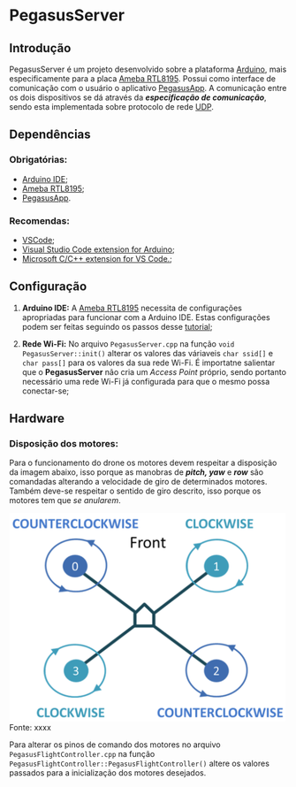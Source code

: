 # PegasusServer

## Introdução

PegasusServer é um projeto desenvolvido sobre a plataforma [Arduino](https://www.arduino.cc), mais especificamente para a placa [Ameba RTL8195](https://www.amebaiot.com/en/boards/). Possui como interface de comunicação com o usuário o aplicativo [PegasusApp](https://github.com/JoaoPauloZ/PegasusApp). A comunicação entre os dois dispositivos se dá através da __*especificação de comunicação*__, sendo esta implementada sobre protocolo de rede [UDP](https://pt.wikipedia.org/wiki/User_Datagram_Protocol). 

## Dependências

### Obrigatórias:
* [Arduino IDE](https://www.arduino.cc/en/Main/Software);
* [Ameba RTL8195](https://www.amebaiot.com/en/boards/);
* [PegasusApp](https://github.com/JoaoPauloZ/PegasusApp).

### Recomendas:
* [VSCode](https://code.visualstudio.com);
* [Visual Studio Code extension for Arduino](https://github.com/Microsoft/vscode-arduino);
* [Microsoft C/C++ extension for VS Code.](https://github.com/Microsoft/vscode-cpptools);

## Configuração

1. __Arduino IDE:__ A [Ameba RTL8195](https://www.amebaiot.com/en/boards/) necessita de configurações apropriadas para funcionar com a Arduino IDE. Estas configurações podem ser feitas seguindo os passos desse [tutorial](https://www.amebaiot.com/en/ameba-arduino-getting-started/);

2. __Rede Wi-Fi:__ No arquivo ```PegasusServer.cpp``` na função ```void PegasusServer::init()``` alterar os valores das váriaveis ```char ssid[]``` e ```char pass[]``` para os valores da sua rede Wi-Fi. É importatne salientar que o __PegasusServer__ não cria um *Access Point* próprio, sendo portanto necessário uma rede Wi-Fi já configurada para que o mesmo possa conectar-se;


## Hardware

### Disposição dos motores:
Para o funcionamento do drone os motores devem respeitar a disposição da imagem abaixo, isso porque as manobras de __*pitch, yaw*__ e __*row*__ são comandadas alterando a velocidade de giro de determinados motores. Também deve-se respeitar o sentido de giro descrito, isso porque os motores tem que *se anularem*.

<img src="/Images/motors-layout.png" alt="Layout dos motores" width="500">
Fonte: xxxx

Para alterar os pinos de comando dos motores no arquivo ```PegasusFlightController.cpp``` na função ```PegasusFlightController::PegasusFlightController()``` altere os valores passados para a inicialização dos motores desejados.
